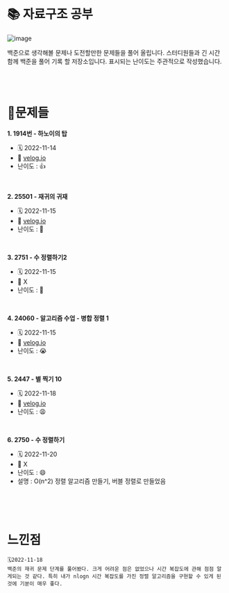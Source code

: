 # 📚 자료구조 공부


![image](https://user-images.githubusercontent.com/54374610/201656670-66cc11ae-1ffd-4aa4-8c63-a8803d385eef.png)


백준으로 생각해볼 문제나 도전할만한 문제들을 풀어 올립니다. 스터디원들과 긴 시간 함께 백준을 풀어 기록 할 저장소입니다. 표시되는 난이도는 주관적으로 작성했습니다.

<br>
<br>
<!-- ======================================================= -->

# **💯문제들**

**1. 1914번 - 하노이의 탑**
* 🗓 2022-11-14 
* 🔗 [velog.io](https://velog.io/@joch2712/%EB%B0%B1%EC%A4%80-1914%EB%B2%88-%ED%95%98%EB%85%B8%EC%9D%B4%EC%9D%98-%ED%83%91)
* 난이도 : 👍

<br>

**2. 25501 - 재귀의 귀재**
* 🗓 2022-11-15
* 🔗 [velog.io](https://velog.io/@joch2712/%EB%B0%B1%EC%A4%80-25501%EB%B2%88-%EC%9E%AC%EA%B7%80%EC%9D%98-%EA%B7%80%EC%9E%AC)
* 난이도 : 🫠

<br> 

**3. 2751 - 수 정렬하기2**
* 🗓 2022-11-15
* 🔗 X
* 난이도 : 🤔

<br> 

**4. 24060 - 알고리즘 수업 - 병합 정렬 1**
* 🗓 2022-11-15
* 🔗 [velog.io](https://velog.io/@joch2712/%EB%B0%B1%EC%A4%80-24060%EB%B2%88-%EC%95%8C%EA%B3%A0%EB%A6%AC%EC%A6%98-%EC%88%98%EC%97%85-%EB%B3%91%ED%95%A9-%EC%A0%95%EB%A0%AC-1)
* 난이도 : 😭

<br> 

**5. 2447 - 별 찍기 10**
* 🗓 2022-11-18
* 🔗 [velog.io](https://velog.io/@joch2712/4.-%EB%B0%B1%EC%A4%80-2447%EB%B2%88-%EB%B3%84%EC%B0%8D%EA%B8%B0-10)
* 난이도 : 😩

<br> 

**6. 2750 - 수 정렬하기**
* 🗓 2022-11-20
* 🔗 X
* 난이도 : 😄
* 설명 : O(n^2) 정렬 알고리즘 만들기, 버블 정렬로 만들었음
<br> 

<!-- 아래 내용 복붙 해서 사용
**번호. 문제번호 - 문제 이름**
* 🗓 2022-11-18
* 🔗 [velog.io](링크)
* 난이도 : 

<br> 
-->


<!-- ======================================================= -->
<br>
<br>


# 느낀점
    🗓2022-11-18
    백준의 재귀 문제 단계를 풀어봤다. 크게 어려운 점은 없었으나 시간 복잡도에 관해 점점 알게되는 것 같다. 특히 내가 nlogn 시간 복잡도를 가진 정렬 알고리즘을 구현할 수 있게 된 것에 기분이 매우 좋다.
